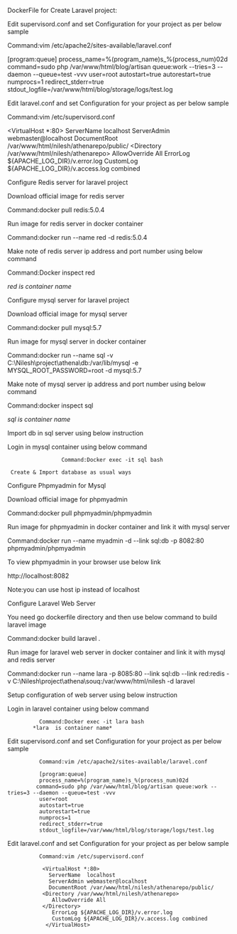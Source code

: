 DockerFile for Create Laravel project:


Edit  supervisord.conf and set Configuration for your project as per below sample

Command:vim /etc/apache2/sites-available/laravel.conf 

[program:queue]
process_name=%(program_name)s_%(process_num)02d
command=sudo php /var/www/html/blog/artisan queue:work --tries=3 --daemon --queue=test -vvv
user=root
autostart=true
autorestart=true
numprocs=1
redirect_stderr=true
stdout_logfile=/var/www/html/blog/storage/logs/test.log


Edit  laravel.conf and set Configuration for your project as per below sample

Command:vim /etc/supervisord.conf 

 <VirtualHost *:80>
   ServerName  localhost
   ServerAdmin webmaster@localhost
   DocumentRoot /var/www/html/nilesh/athenarepo/public/
 <Directory /var/www/html/nilesh/athenarepo>
    AllowOverride All
 </Directory>
    ErrorLog ${APACHE_LOG_DIR}/v.error.log
    CustomLog ${APACHE_LOG_DIR}/v.access.log combined
  </VirtualHost>


Configure Redis server for laravel project


Download official image for redis server 

Command:docker pull  redis:5.0.4

Run image for redis server in docker container 

Command:docker run --name red -d  redis:5.0.4

Make note of redis server ip address and port number using below command

Command:Docker inspect red

*red is container name*



Configure mysql server for laravel project



Download official image for mysql server 

Command:docker pull  mysql:5.7

Run image for mysql server in docker container 

Command:docker run --name sql -v C:\Nilesh\project\athena\db:/var/lib/mysql -e MYSQL_ROOT_PASSWORD=root -d mysql:5.7

Make note of mysql server ip address and port number using below command

Command:docker inspect sql 

*sql  is container name*


Import db in sql server using below instruction

Login in mysql container using below command

                     Command:Docker exec -it sql bash

     Create & Import database as usual ways 


Configure Phpmyadmin for Mysql


Download official image for phpmyadmin 

Command:docker pull phpmyadmin/phpmyadmin

Run image for phpmyadmin  in docker container and link it with mysql server

Command:docker run --name myadmin -d --link sql:db -p 8082:80 phpmyadmin/phpmyadmin 

To view phpmyadmin in your browser use below link

http://localhost:8082

Note:you can use host ip instead of localhost





Configure Laravel Web Server 

You need go dockerfile directory and then  use  below command to build laravel image 

Command:docker build  laravel . 

Run image for laravel web server  in docker container and link it with mysql and redis server

Command:docker run --name lara -p 8085:80 --link sql:db  --link red:redis  -v  C:\Nilesh\project\athena\souq:/var/www/html/nilesh  -d laravel

Setup configuration of web server using below instruction

Login in laravel container using below command

              Command:Docker exec -it lara bash
            *lara  is container name*

Edit  supervisord.conf and set Configuration for your project as per below sample

              Command:vim /etc/apache2/sites-available/laravel.conf 

              [program:queue]
              process_name=%(program_name)s_%(process_num)02d
             command=sudo php /var/www/html/blog/artisan queue:work --tries=3 --daemon --queue=test -vvv
              user=root
              autostart=true
              autorestart=true
              numprocs=1
              redirect_stderr=true
              stdout_logfile=/var/www/html/blog/storage/logs/test.log

Edit  laravel.conf and set Configuration for your project as per below sample

              Command:vim /etc/supervisord.conf 

               <VirtualHost *:80>
                 ServerName  localhost
                 ServerAdmin webmaster@localhost
                 DocumentRoot /var/www/html/nilesh/athenarepo/public/
               <Directory /var/www/html/nilesh/athenarepo>
                  AllowOverride All 
               </Directory>
                  ErrorLog ${APACHE_LOG_DIR}/v.error.log
                  CustomLog ${APACHE_LOG_DIR}/v.access.log combined
                </VirtualHost>








